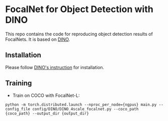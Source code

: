# FocalNet for Object Detection with DINO

This repo contains the code for reproducing object detection results of FocalNets. It is based on [DINO](https://github.com/IDEA-Research/DINO).

## Installation

Please follow [DINO's instruction](https://github.com/IDEA-Research/DINO) for installation.

## Training

* Train on COCO with FocalNet-L:

```
python -m torch.distributed.launch --nproc_per_node={ngpus} main.py --config_file config/DINO/DINO_4scale_focalnet.py --coco_path {coco_path} --output_dir {output_dir}
```